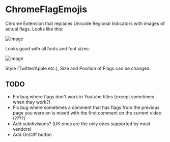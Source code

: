 # ChromeFlagEmojis

Chrome Extension that replaces Unicode Regional Indicators with images of actual flags.
Looks like this:

![image](https://github.com/Brxnni/ChromeFlagEmojis/assets/72916383/5faa91de-edc3-4a45-a6dd-a0cb45376f24)

Looks good with all fonts and font sizes:

![image](https://github.com/Brxnni/ChromeFlagEmojis/assets/72916383/76ab97c4-ff56-4c8c-872b-feff4a1377f7)

Style (Twitter/Apple etc.), Size and Position of Flags can be changed.

## TODO

* Fix bug where flags don't work in Youtube titles (except sometimes when they work?)
* Fix bug where sometimes a comment that has flags from the previous page you were on is mixed with the first comment on the current video (????)
* Add subdivisions? (UK ones are the only ones supported by most vendors)
* Add On/Off button
